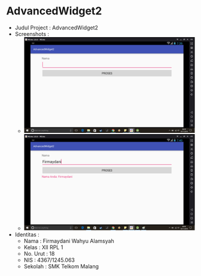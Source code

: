 # AdvancedWidget2

* Judul Project : AdvancedWidget2
* Screenshots :
  * ![AdvancedWidget2SS1](https://github.com/firmaydani/AdvancedWidget2/blob/master/AdvancedWidget2_1.jpg)
  * ![AdvancedWidget2SS2](https://github.com/firmaydani/AdvancedWidget2/blob/master/AdvancedWidget2_2.jpg)
* Identitas :
  * Nama     : Firmaydani Wahyu Alamsyah
  * Kelas    : XII RPL 1
  * No. Urut : 18
  * NIS      : 4367/1245.063
  * Sekolah  : SMK Telkom Malang
